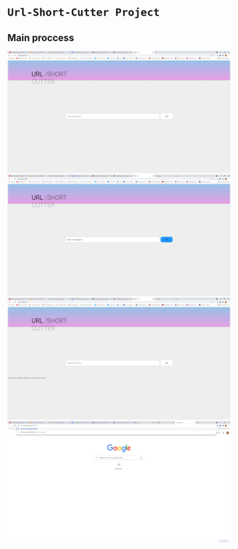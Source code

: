 ﻿# `Url-Short-Cutter Project`
## Main proccess
  > 
![Home page](https://github.com/ousookie/java/blob/main/UrlShortCutter/images/usrl-short-cutter_home_page.png)
![Input field for long source URL](https://github.com/ousookie/java/blob/main/UrlShortCutter/images/url-short-cutter_main_logic1.png)
![Main controller cut logic](https://github.com/ousookie/java/blob/main/UrlShortCutter/images/url_short_cutter_main_logic2.png)
![Main controller redirect logic](https://github.com/ousookie/java/blob/main/UrlShortCutter/images/url_short_cutter_main_logic3.png)